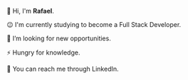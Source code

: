 👋 Hi, I'm **Rafael**.

😉 I'm currently studying to become a Full Stack Developer.

🔭 I’m looking for new opportunities.

⚡ Hungry for knowledge.

💬 You can reach me through LinkedIn.
<!--
**RafaelVidal01/RafaelVidal01** is a ✨ _special_ ✨ repository because its `README.md` (this file) appears on your GitHub profile.

Here are some ideas to get you started:

- 🔭 I’m currently working on ...
- 🌱 I’m currently learning ...
- 👯 I’m looking to collaborate on ...
- 🤔 I’m looking for help with ...
- 💬 Ask me about ...
- 📫 How to reach me: ...
- 😄 Pronouns: ...
- ⚡ Fun fact: ...
-->
